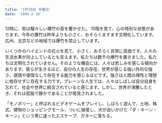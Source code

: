```yaml
---
title: '2月10日 木曜日'
date: '1994-2-10'
---
```

12時に、街は騒々しい爆竹の音を響かせた。 10階を見て、心の特別な状態があります。今年の爆竹は昨年よりも小さく、おそらくますます文明化しています。広州、北京などの地域では爆竹を禁止しています。

いくつかのハイエンドの花火を見て、小さく、おそらく非常に高価です。人々の生活水準が向上しているとも言えます。私たちは数千の爆竹を置きました。私たちは文明化されていません。そのような機会には、人々は悲しみを感じる傾向があります。彼らが生きるほど、自分の人生の存在、世界が感じる強い外的な強さ、感情や感情なしで存在する能力を感じるほどです。強さは人間の理性と理想に依存せずに存在する力です。プレーンな人生では、人々はしばしば自分自身を忘れて、社会や世界に統合されていると感じます。しかし、世界が沸騰したとき、それは孤独で静かであることが発見されました。

「モノポリー」と呼ばれるビデオゲームをプレイし、しばらく遊んで、土地、株式、建物のショッピングモール、ついに破産し、犬が追いかけた「ダ・キーン・キーン」という男に迷ったエスケープ、ガターに落ちる。